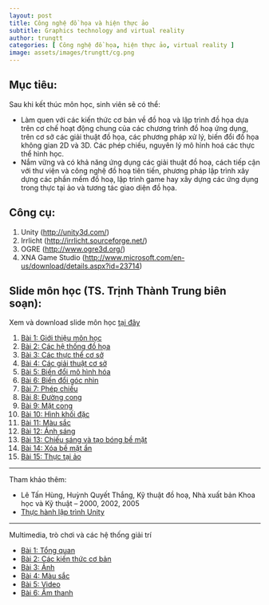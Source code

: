```yaml
---
layout: post
title: Công nghệ đồ họa và hiện thực ảo
subtitle: Graphics technology and virtual reality
author: trungtt
categories: [ Công nghệ đồ họa, hiện thực ảo, virtual reality ]
image: assets/images/trungtt/cg.png
---
```


## Mục tiêu:

Sau khi kết thúc môn học, sinh viên sẽ có thể:

- Làm quen với các kiến thức cơ bản về đồ hoạ và lập trình đồ họa dựa trên cơ chế hoạt động chung của các chương trình đồ hoạ ứng dụng, trên cơ sở các giải thuật đồ họa, các phương pháp xử lý, biến đổi đồ họa không gian 2D và 3D. Các phép chiếu, nguyên lý mô hình hoá các thực thể hình học.
- Nắm vững và có khả năng ứng dụng các giải thuật đồ hoạ, cách tiếp cận với thư viện và công nghệ đồ hoạ tiên tiến, phương pháp lập trình xây dựng các phần mềm đồ hoạ, lập trình game hay xây dựng các ứng dụng trong thực tại ảo và tương tác giao diện đồ họa.

## Công cụ:

1. Unity (http://unity3d.com/)
2. Irrlicht (http://irrlicht.sourceforge.net/)
3. OGRE (http://www.ogre3d.org/)
4. XNA Game Studio (http://www.microsoft.com/en-us/download/details.aspx?id=23714)


## Slide môn học (TS. Trịnh Thành Trung biên soạn):

Xem và download slide môn học [tại đây](https://soict.hust.edu.vn/~trungtt/?Resource___Slides___C%C3%B4ng_ngh%E1%BB%87_%C4%91%E1%BB%93_h%E1%BB%8Da_v%C3%A0_hi%E1%BB%87n_th%E1%BB%B1c_%E1%BA%A3o)

1. [Bài 1: Giới thiệu môn học](https://users.soict.hust.edu.vn/trungtt/uploads/slides/CG01_Intro.pdf)
2. [Bài 2: Các hệ thống đồ họa](https://users.soict.hust.edu.vn/trungtt/uploads/slides/CG02_Graphics%20Systems.pdf)
3. [Bài 3: Các thực thể cơ sở](https://users.soict.hust.edu.vn/trungtt/uploads/slides/CG03_Entities_Algorithm.pdf)
4. [Bài 4: Các giải thuật cơ sở](https://users.soict.hust.edu.vn/trungtt/uploads/slides/CG04_Base_Algorithm.pdf)
5. [Bài 5: Biến đổi mô hình hóa](https://users.soict.hust.edu.vn/trungtt/uploads/slides/CG05_ModelingTrans.pdf)
6. [Bài 6: Biến đổi góc nhìn](https://users.soict.hust.edu.vn/trungtt/uploads/slides/CG06_ViewingTrans.pdf)
7. [Bài 7: Phép chiếu](https://users.soict.hust.edu.vn/trungtt/uploads/slides/CG07_Projection.pdf)
8. [Bài 8: Đường cong](https://users.soict.hust.edu.vn/trungtt/uploads/slides/CG08_Curves.pdf)
9. [Bài 9: Mặt cong](https://users.soict.hust.edu.vn/trungtt/uploads/slides/CG09_Surface.pdf)
10. [Bài 10: Hình khối đặc](https://users.soict.hust.edu.vn/trungtt/uploads/slides/CG10_Solid.pdf)
11. [Bài 11: Màu sắc](https://users.soict.hust.edu.vn/trungtt/uploads/slides/CG11_Color.pdf)
12. [Bài 12: Ánh sáng](https://users.soict.hust.edu.vn/trungtt/uploads/slides/CG12_Lights.pdf)
13. [Bài 13: Chiếu sáng và tạo bóng bề mặt](https://users.soict.hust.edu.vn/trungtt/uploads/slides/CG13_Illumination_Shading.pdf)
14. [Bài 14: Xóa bề mặt ẩn](https://users.soict.hust.edu.vn/trungtt/uploads/slides/CG14_Hidden_Surface.pdf)
15. [Bài 15: Thực tại ảo](https://users.soict.hust.edu.vn/trungtt/uploads/slides/CG15_VirtualReality.pdf)

-----
Tham khảo thêm:
- Lê Tấn Hùng, Huỳnh Quyết Thắng, Kỹ thuật đồ hoạ, Nhà xuất bản Khoa học và Kỹ thuật – 2000, 2002, 2005
- [Thực hành lập trình Unity](https://users.soict.hust.edu.vn/trungtt/?T%C3%A0i_li%E1%BB%87u___T%C3%A0i_li%E1%BB%87u_tham_kh%E1%BA%A3o___L%E1%BA%ADp_tr%C3%ACnh_game_3D_c%C4%83n_b%E1%BA%A3n_v%E1%BB%9Bi_Unity)

-----
Multimedia, trò chơi và các hệ thống giải trí
- [Bài 1: Tổng quan](https://users.soict.hust.edu.vn/trungtt/uploads/slides/Multimedia_Bai01.pdf)
- [Bài 2: Các kiến thức cơ bản](https://users.soict.hust.edu.vn/trungtt/uploads/slides/Multimedia_Bai02.pdf)
- [Bài 3: Ảnh](https://users.soict.hust.edu.vn/trungtt/uploads/slides/Multimedia_Bai03.pdf)
- [Bài 4: Màu sắc](https://users.soict.hust.edu.vn/trungtt/uploads/slides/Multimedia_Bai04.pdf)
- [Bài 5: Video](https://users.soict.hust.edu.vn/trungtt/uploads/slides/Multimedia_Bai05.pdf)
- [Bài 6: Âm thanh](https://users.soict.hust.edu.vn/trungtt/uploads/slides/Multimedia_Bai06.pdf)